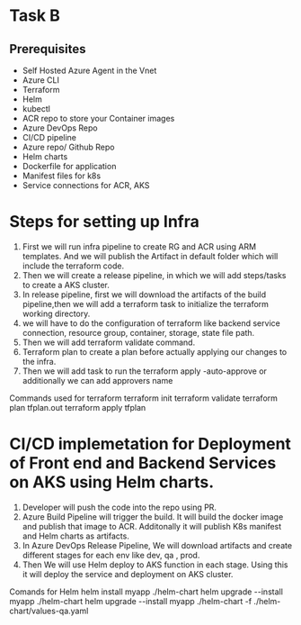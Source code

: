 # Task B 

## Prerequisites
- Self Hosted Azure Agent in the Vnet
- Azure CLI
- Terraform 
- Helm 
- kubectl
- ACR repo to store your Container images
- Azure DevOps Repo
- CI/CD pipeline
- Azure repo/ Github Repo
- Helm charts
- Dockerfile for application
- Manifest files for k8s
- Service connections for ACR, AKS

# Steps for setting up Infra
1. First we will run infra pipeline to create RG and ACR using ARM templates. And we will publish the Artifact in default folder which will include the terraform code.
2. Then we will create a release pipeline, in which we will add steps/tasks to create a AKS cluster.
3. In release pipeline, first we will download the artifacts of the build pipeline,then we will add a terraform task to initialize the terraform working directory.
4. we will have to do the configuration of terraform like backend service connection, resource group, container, storage, state file path.
5. Then we will add terraform validate command.
6. Terraform plan to create a plan before actually applying our changes to the infra.
7. Then we will add task to run the terraform apply -auto-approve or additionally we can add approvers name



Commands used for terraform
terraform init
terraform validate
terraform plan tfplan.out 
terraform apply tfplan


# CI/CD implemetation for Deployment of Front end and Backend Services on AKS using Helm charts.

1. Developer will push the code into the repo using PR.
2. Azure Build Pipeline will trigger the build. It will build the docker image and publish that image to ACR. Additonally it will publish K8s manifest and Helm charts as artifacts.
3. In Azure DevOps Release Pipeline, We will download artifacts and create different stages for each env like dev, qa , prod. 
4. Then We will use Helm deploy to AKS function in each stage. Using this it will deploy the service and deployment on AKS cluster.

Comands for Helm
helm install myapp ./helm-chart
helm upgrade --install myapp ./helm-chart
helm upgrade --install myapp ./helm-chart -f ./helm-chart/values-qa.yaml
